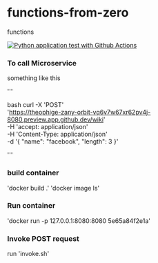 # functions-from-zero
functions

[![Python application test with Github Actions](https://github.com/TheOphige/functions-from-zero/actions/workflows/main.yml/badge.svg?branch=main)](https://github.com/TheOphige/functions-from-zero/actions/workflows/main.yml)


### To call Microservice

something like this

'''

bash
curl -X 'POST' \
  'https://theophige-zany-orbit-vq6v7w67xr62pv4j-8080.preview.app.github.dev/wiki' \
  -H 'accept: application/json' \
  -H 'Content-Type: application/json' \
  -d '{
  "name": "facebook",
  "length": 3
}'

'''

### build container

'docker build .'
'docker image ls'

### Run container
'docker run -p 127.0.0.1:8080:8080 5e65a84f2e1a'

### Invoke POST request

run 'invoke.sh'
